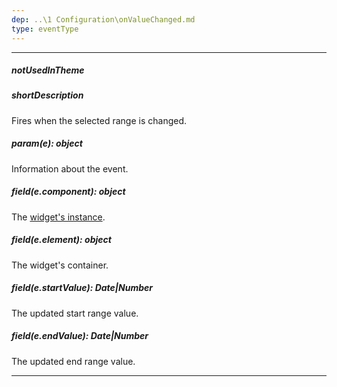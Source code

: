 ```yaml
---
dep: ..\1 Configuration\onValueChanged.md
type: eventType
---
```

---
##### notUsedInTheme

##### shortDescription
Fires when the selected range is changed.

##### param(e): object
Information about the event.

##### field(e.component): object
The [widget's instance](/api-reference/10%20UI%20Widgets/Component/3%20Methods/instance().md '/Documentation/ApiReference/Data_Visualization_Widgets/dxRangeSelector/Methods/#instance').

##### field(e.element): object
The widget's container.

##### field(e.startValue): Date|Number
The updated start range value.

##### field(e.endValue): Date|Number
The updated end range value.

---
